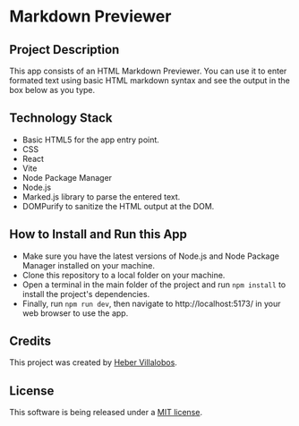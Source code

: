 # Markdown Previewer

## Project Description

This app consists of an HTML Markdown Previewer. You can use it to enter formated text using basic HTML markdown syntax and see the output in the box below as you type.

## Technology Stack

- Basic HTML5 for the app entry point.
- CSS
- React
- Vite
- Node Package Manager
- Node.js
- Marked.js library to parse the entered text.
- DOMPurify to sanitize the HTML output at the DOM.

## How to Install and Run this App

- Make sure you have the latest versions of Node.js and Node Package Manager installed on your machine.
- Clone this repository to a local folder on your machine.
- Open a terminal in the main folder of the project and run `npm install` to install the project's dependencies.
- Finally, run `npm run dev`, then navigate to http://localhost:5173/ in your web browser to use the app.

## Credits

This project was created by [Heber Villalobos](https://github.com/heber737).

## License

This software is being released under a [MIT license](https://github.com/heber737/markdown-previewer/blob/main/LICENSE.md).